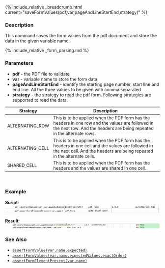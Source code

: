 {% include_relative _breadcrumb.html current="saveFormValues(pdf,var,pageAndLineStartEnd,strategy)" %}


### Description
This command saves the form values from the pdf document and store the data in the given variable name.

{% include_relative _form_parsing.md %}


### Parameters
- **pdf** \- the PDF file to validate
- **var** \- variable name to store the form data
- **pageAndLineStartEnd** \- identify the starting page number, start line and end line. All the three values to be 
  given with comma separated
- **strategy** \- the strategy to read the pdf form. Following strategies are supported to read the data. 

|Strategy|Description|
|---|---|
|ALTERNATING_ROW|This is to be applied when the PDF form has the headers in one row and the values are followed in the next row. And the headers are being repeated in the alternate rows.|
|ALTERNATING_CELL|This is to be applied when the PDF form has the headers in one cell and the values are followed in the next cell. And the headers are being repeated in the alternate cells.|
|SHARED_CELL|This is to be applied when the PDF form has the headers and the values are shared in one cell.|

<br/>

### Example
**Script**:<br/>
![script](image/saveFormValues_01.png)

**Result**:<br/>
![output](image/saveFormValues_02.png)


### See Also
- [`assertFormValue(var,name,expected)`](assertFormValue(var,name,expected))
- [`assertFormValues(var,name,expectedValues,exactOrder)`](assertFormValues(var,name,expectedValues,exactOrder))
- [`assertFormElementPresent(var,name)`](assertFormElementPresent(var,name))
